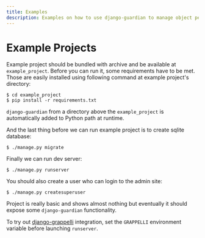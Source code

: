```yaml
---
title: Examples
description: Examples on how to use django-guardian to manage object permissions.
---
```


# Example Projects

Example project should be bundled with archive and be available at
`example_project`. Before you can run it, some requirements have to be
met. Those are easily installed using following command at example
project's directory:

```shell
$ cd example_project
$ pip install -r requirements.txt
```

`django-guardian` from a directory above the `example_project` is
automatically added to Python path at runtime.

And the last thing before we can run example project is to create sqlite database:

```shell
$ ./manage.py migrate
```

Finally we can run dev server:

```shell
$ ./manage.py runserver
```

You should also create a user who can login to the admin site:

```shell
$ ./manage.py createsuperuser
```

Project is really basic and shows almost nothing but eventually it
should expose some `django-guardian` functionality.

To try out
[django-grappelli](https://django-grappelli.readthedocs.io/en/latest/)
integration, set the `GRAPPELLI` environment variable before launching `runserver`.

